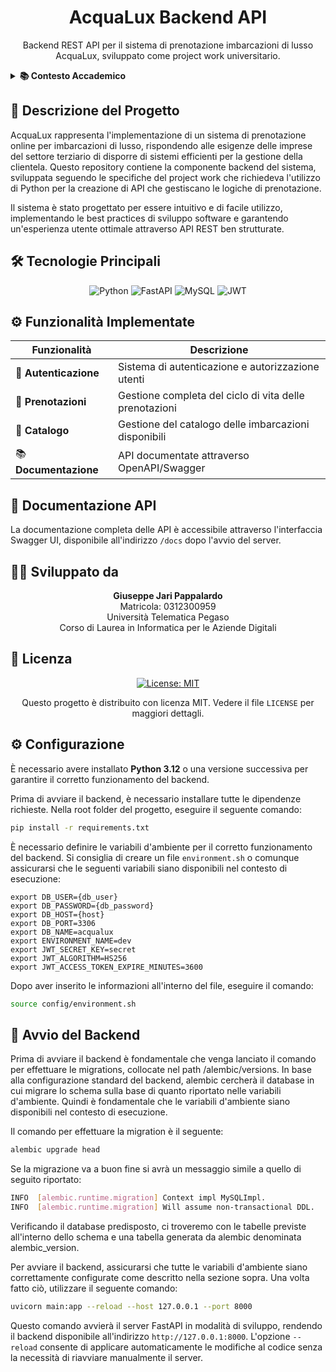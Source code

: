 <div align="center">

# AcquaLux Backend API

Backend REST API per il sistema di prenotazione imbarcazioni di lusso AcquaLux, sviluppato come project work
universitario.

</div>

<details>
<summary><strong>📚 Contesto Accademico</strong></summary>

|                                      |                                                                                                             |
|--------------------------------------|-------------------------------------------------------------------------------------------------------------|
| **Università**                       | Università Telematica Pegaso                                                                                |
| **Corso di Studio**                  | Informatica per le Aziende Digitali (L-31)                                                                  |
| **Settori Scientifico-Disciplinari** | • Informatica (INF/01)<br>• Ingegneria Economico-Gestionale (ING-IND/35)                                    |
| **Tema**                             | 1 - La digitalizzazione dell'impresa                                                                        |
| **Traccia**                          | 1.4 - Sviluppo di una pagina web per un servizio di prenotazione online di un'impresa del settore terziario |
| **CFU**                              | 3                                                                                                           |

</details>

## 📝 Descrizione del Progetto

AcquaLux rappresenta l'implementazione di un sistema di prenotazione online per imbarcazioni di lusso, rispondendo alle
esigenze delle imprese del settore terziario di disporre di sistemi efficienti per la gestione della clientela. Questo
repository contiene la componente backend del sistema, sviluppata seguendo le specifiche del project work che richiedeva
l'utilizzo di Python per la creazione di API che gestiscano le logiche di prenotazione.

Il sistema è stato progettato per essere intuitivo e di facile utilizzo, implementando le best practices di sviluppo
software e garantendo un'esperienza utente ottimale attraverso API REST ben strutturate.

## 🛠️ Tecnologie Principali

<div align="center">

![Python](https://img.shields.io/badge/python-3670A0?style=for-the-badge&logo=python&logoColor=ffdd54)
![FastAPI](https://img.shields.io/badge/FastAPI-005571?style=for-the-badge&logo=fastapi)
![MySQL](https://img.shields.io/badge/mysql-%2300f.svg?style=for-the-badge&logo=mysql&logoColor=white)
![JWT](https://img.shields.io/badge/JWT-black?style=for-the-badge&logo=JSON%20web%20tokens)

</div>

## ⚙️ Funzionalità Implementate

<div align="center">

| Funzionalità          | Descrizione                                            |
|-----------------------|--------------------------------------------------------|
| 🔐 **Autenticazione** | Sistema di autenticazione e autorizzazione utenti      |
| 📅 **Prenotazioni**   | Gestione completa del ciclo di vita delle prenotazioni |
| 🚤 **Catalogo**       | Gestione del catalogo delle imbarcazioni disponibili   |
| 📚 **Documentazione** | API documentate attraverso OpenAPI/Swagger             |

</div>

## 📖 Documentazione API

La documentazione completa delle API è accessibile attraverso l'interfaccia Swagger UI, disponibile all'indirizzo
`/docs` dopo l'avvio del server.

## 👨‍💻 Sviluppato da

<div align="center">

**Giuseppe Jari Pappalardo**  
Matricola: 0312300959  
Università Telematica Pegaso  
Corso di Laurea in Informatica per le Aziende Digitali

</div>

## 📄 Licenza

<div align="center">

[![License: MIT](https://img.shields.io/badge/License-MIT-yellow.svg)](https://opensource.org/licenses/MIT)

Questo progetto è distribuito con licenza MIT. Vedere il file `LICENSE` per maggiori dettagli.

</div>

## ⚙️ Configurazione

È necessario avere installato **Python 3.12** o una versione successiva per garantire il corretto funzionamento del
backend.

Prima di avviare il backend, è necessario installare tutte le dipendenze richieste. Nella root folder del progetto,
eseguire il seguente comando:

```bash
pip install -r requirements.txt
```


È necessario definire le variabili d'ambiente per il corretto funzionamento del backend. Si consiglia di creare un file
`environment.sh` o comunque assicurarsi che le seguenti variabili siano disponibili nel contesto di esecuzione:

```shell
export DB_USER={db_user}
export DB_PASSWORD={db_password}
export DB_HOST={host}
export DB_PORT=3306
export DB_NAME=acqualux
export ENVIRONMENT_NAME=dev
export JWT_SECRET_KEY=secret
export JWT_ALGORITHM=HS256
export JWT_ACCESS_TOKEN_EXPIRE_MINUTES=3600
```

Dopo aver inserito le informazioni all'interno del file, eseguire il comando:

```bash
source config/environment.sh
```

## 🚀 Avvio del Backend

Prima di avviare il backend è fondamentale che venga lanciato il comando per effettuare le migrations, collocate nel path /alembic/versions.
In base alla configurazione standard del backend, alembic cercherà il database in cui migrare lo schema sulla base di quanto riportato nelle variabili
d'ambiente.
Quindi è fondamentale che le variabili d'ambiente siano disponibili nel contesto di esecuzione.

Il comando per effettuare la migration è il seguente:

```bash
alembic upgrade head
```

Se la migrazione va a buon fine si avrà un messaggio simile a quello di seguito riportato:

```bash
INFO  [alembic.runtime.migration] Context impl MySQLImpl.
INFO  [alembic.runtime.migration] Will assume non-transactional DDL.
```

Verificando il database predisposto, ci troveremo con le tabelle previste all'interno dello schema e una tabella generata da
alembic denominata alembic_version.

Per avviare il backend, assicurarsi che tutte le variabili d'ambiente siano correttamente configurate come descritto
nella sezione sopra. Una volta fatto ciò, utilizzare il seguente comando:

```bash
uvicorn main:app --reload --host 127.0.0.1 --port 8000
```

Questo comando avvierà il server FastAPI in modalità di sviluppo, rendendo il backend disponibile all'indirizzo
`http://127.0.0.1:8000`. L'opzione `--reload` consente di applicare automaticamente le modifiche al codice senza la
necessità di riavviare manualmente il server.
